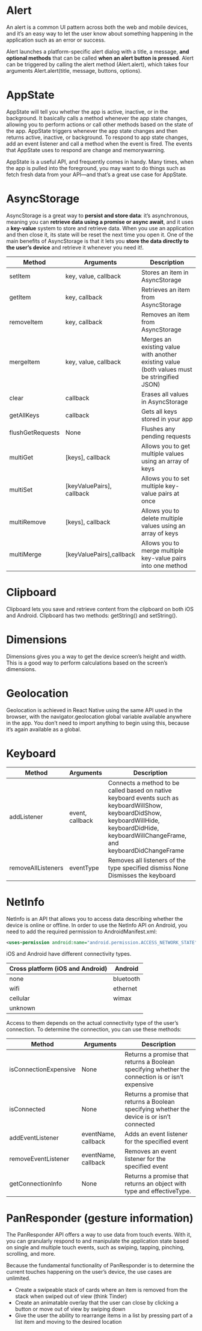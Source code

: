 # Alert 

An alert is a common UI pattern across both the web and mobile devices, and it’s an easy way to let the user know about something happening in the application such as an error or success. 

Alert launches a platform-specific alert dialog with a title, a message, __and optional methods__ that can be called __when an alert button is pressed__. Alert can be triggered by calling the alert method (Alert.alert), which takes four arguments Alert.alert(title, message, buttons, options).

# AppState

AppState will tell you whether the app is active, inactive, or in the background. It basically calls a method whenever the app state changes, allowing you to perform actions or call other methods based on the state of the app. AppState triggers whenever the app state changes and then returns active, inactive, or background. To respond to app state changes, add an event listener and call a method when the event is fired. The events that AppState uses to respond are change and memorywarning.

AppState is a useful API, and frequently comes in handy. Many times, when the app is pulled into the foreground, you may want to do things such as fetch fresh data from your API—and that’s a great use case for AppState.

# AsyncStorage

AsyncStorage is a great way to __persist and store data__: it’s asynchronous,
meaning you can __retrieve data using a promise or async await__, and it uses a
__key-value__ system to store and retrieve data. When you use an application and then close it, its state will be reset the next time you open it. One of the main benefits of AsyncStorage is that it lets you __store the data directly to the user’s device__ and retrieve it whenever you need it!.

|Method|Arguments|Description|
|------|------|------|
|setItem|key, value, callback|Stores an item in AsyncStorage|
|getItem|key, callback|Retrieves an item from AsyncStorage|
|removeItem|key, callback|Removes an item from AsyncStorage|
|mergeItem|key, value, callback|Merges an existing value with another existing value (both values must be stringified JSON)|
|clear|callback|Erases all values in AsyncStorage|
|getAllKeys|callback|Gets all keys stored in your app|
|flushGetRequests|None|Flushes any pending requests|
|multiGet|[keys], callback|Allows you to get multiple values using an array of keys|
|multiSet|[keyValuePairs], callback|Allows you to set multiple key-value pairs at once|
|multiRemove|[keys], callback|Allows you to delete multiple values using an array of keys|
|multiMerge|[keyValuePairs],callback|Allows you to merge multiple key-value pairs into one method|

# Clipboard

Clipboard lets you save and retrieve content from the clipboard on both iOS and
Android. Clipboard has two methods: getString() and setString(). 

# Dimensions

Dimensions gives you a way to get the device screen’s height and width. This is a good way to perform calculations based on the screen’s dimensions.

# Geolocation

Geolocation is achieved in React Native using the same API used in the browser, with the navigator.geolocation global variable available anywhere in the app. You don’t need to import anything to begin using this, because it’s again available as a global.

# Keyboard

|Method|Arguments|Description|
|------|------|------|
|addListener|event, callback|Connects a method to be called based on native keyboard events such as keyboardWillShow, keyboardDidShow, keyboardWillHide, keyboardDidHide, keyboardWillChangeFrame, and keyboardDidChangeFrame|
|removeAllListeners|eventType|Removes all listeners of the type specified dismiss None Dismisses the keyboard|

# NetInfo

NetInfo is an API that allows you to access data describing whether the device is online or offline. In order to use the NetInfo API on Android, you need to add the required permission to AndroidManifest.xml:

```xml
<uses-permission android:name="android.permission.ACCESS_NETWORK_STATE"/>
```

iOS and Android have different connectivity types.

|Cross platform (iOS and Android)|Android|
|------|------|
|none|bluetooth|
|wifi|ethernet|
|cellular|wimax|
|unknown||

Access to them depends on the actual connectivity type of the user’s connection. To determine the connection, you can use these methods:

|Method|Arguments|Description|
|------|------|------|
|isConnectionExpensive|None|Returns a promise that returns a Boolean specifying whether the connection is or isn’t expensive|
|isConnected|None|Returns a promise that returns a Boolean specifying whether the device is or isn’t connected|
|addEventListener|eventName, callback|Adds an event listener for the specified event|
|removeEventListener|eventName, callback|Removes an event listener for the specified event|
|getConnectionInfo|None|Returns a promise that returns an object with type and effectiveType.|

# PanResponder (gesture information)

The PanResponder API offers a way to use data from touch events. With it, you can granularly respond to and manipulate the application state based on single and multiple touch events, such as swiping, tapping, pinching, scrolling, and more.

Because the fundamental functionality of PanResponder is to determine the current
touches happening on the user’s device, the use cases are unlimited. 

- Create a swipeable stack of cards where an item is removed from the stack when
swiped out of view (think Tinder)
- Create an animatable overlay that the user can close by clicking a button or move out of view by swiping down
- Give the user the ability to rearrange items in a list by pressing part of a list item and moving to the desired location


